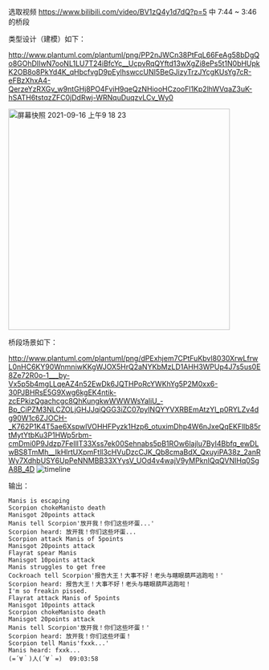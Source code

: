 选取视频 https://www.bilibili.com/video/BV1zQ4y1d7dQ?p=5 中 7:44 ~ 3:46 的桥段

类型设计（建模）如下：

http://www.plantuml.com/plantuml/png/PP2nJWCn38PtFqL66FeAg58bDgQo8GOhDIIwN7ooNL1LU7T24iBfcYc__UcpvRqQYftd13wXgZi8ePs5t1N0bHUpkK2OB8o8PkYd4K_qHbcfvgD9pEylhswccUNI5BeGJizyTrzJYcgKUsYg7cR-eFBzXhxA4-QerzeYzRXGv_w9ntGHj8PO4FviH9qeQzNHiooHCzooFl1Kp2lhWVqaZ3uK-hSATH6tstqzZFC0jDdRwj-WRNquDuqzvLCv_Wy0

<img width="441" alt="屏幕快照 2021-09-16 上午9 18 23" src="https://user-images.githubusercontent.com/60206647/133536102-c80a0ebb-d219-4637-beff-0a717c668b13.png">


桥段场景如下：

http://www.plantuml.com/plantuml/png/dPExhjem7CPtFuKbvl8030XrwLfrwL0nHC6KY90WnmniwKKgWJOX5HrQ2aNYKbMzLD1AHH3WPUp4J7s5us0E8Ze72R0o-1___by-Vx5p5b4mgLLqeAZ4n52EwDk6JQTHPoRcYWKhYg5P2M0xx6-30PJBHRsE5G9Xwg6kgEK4ntik-zcEPkizQgachcgc8QhKungkwWWWWsYaliU_-Bp_CiPZM3NLCZOLjGHJJqiQGG3iZC07pyINQYYVXRBEmAtzYl_p0RYLZv4dg90W1c6ZJOCH-_K762P1K4T5ae6XspwIVOHHFPyzk1Hzp6_otuximDhp4W6nJxeQqEKFllb85rtMytYtbKu3P1HWp5rbm-cmDmi0P9Jdzp7FeIllT33Xss7ek00Sehnabs5pB1ROw6lajlu7ByI4Bbfq_ewDLwBS8TmMh__IkHlrtUXpmFtll3cHVuDzcCJK_Qb8cmaBdX_QxuyiPA38z_2anRWy7XdhbUSY6UpPeNNMBB33XYysV_UOd4v4wajV9yMPknIQqQVNIHq0SgA8B_4D
![timeline](https://user-images.githubusercontent.com/60206647/133548136-31f355c6-b1e1-4d0a-8c93-5858a43b2fd1.png)





输出：

```
Manis is escaping
Scorpion chokeManisto death
Manisgot 20points attack   
Manis tell Scorpion'放开我！你们这些坏蛋...'
Scorpion heard: 放开我！你们这些坏蛋...
Scorpion attack Manis of 5points
Manisgot 20points attack
Flayrat spear Manis
Manisgot 10points attack
Manis struggles to get free
Cockroach tell Scorpion'报告大王！大事不好！老头与瞎眼葫芦逃跑啦！'
Scorpion heard: 报告大王！大事不好！老头与瞎眼葫芦逃跑啦！
I'm so freakin pissed.
Flayrat attack Manis of 5points
Manisgot 10points attack
Scorpion chokeManisto death
Manisgot 20points attack
Manis tell Scorpion'放开我！你们这些坏蛋！'
Scorpion heard: 放开我！你们这些坏蛋！
Scorpion tell Manis'fxxk...'
Manis heard: fxxk...
(=´∀｀)人(´∀｀=)  09:03:58
```

